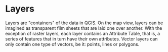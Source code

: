 # Layers

Layers are "containers" of the data in QGIS. On the map view, layers can be imagined as transparent film sheets that are laid one over another. With the exception of raster layers, each layer contains an Attribute Table, that is, a series of features that in turn have their own attributes. Vector layers can only contain one type of vectors, be it: points, lines or polygons.
